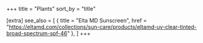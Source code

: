+++
title = "Plants"
sort_by = "title"

[extra]
see_also = [
    { title = "Elta MD Sunscreen", href = "https://eltamd.com/collections/sun-care/products/eltamd-uv-clear-tinted-broad-spectrum-spf-46" },
]
+++

